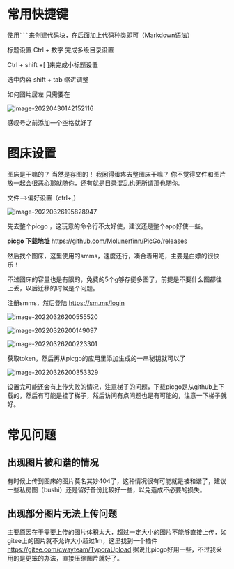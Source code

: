 # 常用快捷键

使用` ``` `来创建代码块，在后面加上代码种类即可（Markdown语法）

标题设置 Ctrl + 数字 完成多级目录设置

Ctrl + shift +[    ]来完成小标题设置

选中内容 shift + tab 缩进调整

如何图片居左  只需要在 

 ![image-20220430142152116](https://s2.loli.net/2022/04/30/wGinlrpqk7X6doa.png)

感叹号之前添加一个空格就好了

# 图床设置

图床是干嘛的？ 当然是存图的！ 我闲得蛋疼去整图床干嘛？ 你不觉得文件和图片放一起会很恶心那就随你，还有就是目录混乱也无所谓那也随你。

文件-->偏好设置（ctrl+,）

![image-20220326195828947](https://s2.loli.net/2022/03/26/Ay4wkWBrL3sE6lX.png)

先去整个picgo ，这玩意的命令行不太好使，建议还是整个app好使一些。 

**picgo 下载地址** https://github.com/Molunerfinn/PicGo/releases 

然后找个图床，这里使用的smms，速度还行，凑合着用吧，主要是白嫖的很快乐！

不过图床的容量也是有限的，免费的5个g够存挺多图了，前提是不要什么图都往上丢，以后迁移的时候是个问题。

注册smms，然后登陆 <https://sm.ms/login>

![image-20220326200555520](https://s2.loli.net/2022/03/26/WC6lP9Kp4SHEiv8.png)

![image-20220326200149097](https://s2.loli.net/2022/03/26/oOC5uegktEGc2bz.png)

![image-20220326200223301](https://s2.loli.net/2022/03/26/PQhmtXAGzlNV1M4.png)

获取token，然后再从picgo的应用里添加生成的一串秘钥就可以了

![image-20220326200353329](https://s2.loli.net/2022/03/26/UOwDlmaRCT6z9cL.png)

设置完可能还会有上传失败的情况，注意梯子的问题，下载picgo是从github上下载的，然后有可能是挂了梯子，然后访问有点问题也是有可能的，注意一下梯子就好。



# 常见问题



## 出现图片被和谐的情况

有时候上传到图床的图片莫名其妙404了，这种情况很有可能就是被和谐了，建议一些私房图（bushi）还是留好备份比较好一些，以免造成不必要的损失。



## 出现部分图片无法上传问题

主要原因在于需要上传的图片体积太大，超过一定大小的图片不能够直接上传，如gitee上的图片就不允许大小超过1m，这里找到一个插件  https://gitee.com/cwayteam/TyporaUpload 据说比picgo好用一些，不过我采用的是更笨的办法，直接压缩图片就好了。